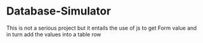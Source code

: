 # Database-Simulator
This is not a serious project but it entails the use of js to get Form value and in turn add the values into a table row
